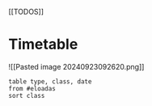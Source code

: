 [[TODOS]]

# Timetable
![[Pasted image 20240923092620.png]]

```dataview
table type, class, date
from #eloadas
sort class
```



